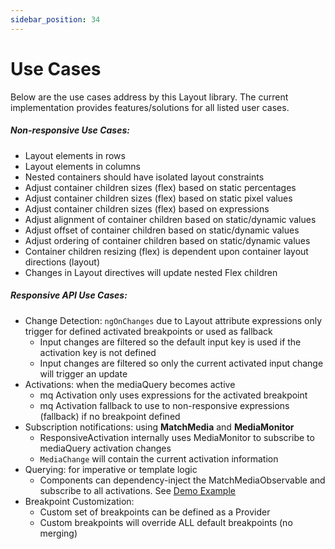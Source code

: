 ```yaml
---
sidebar_position: 34
---
```


# Use Cases

Below are the use cases address by this Layout library. The current implementation provides features/solutions for all
listed user cases.

##### Non-responsive Use Cases:

- Layout elements in rows
- Layout elements in columns
- Nested containers should have isolated layout constraints
- Adjust container children sizes (flex) based on static percentages
- Adjust container children sizes (flex) based on static pixel values
- Adjust container children sizes (flex) based on expressions
- Adjust alignment of container children based on static/dynamic values
- Adjust offset of container children based on static/dynamic values
- Adjust ordering of container children based on static/dynamic values
- Container children resizing (flex) is dependent upon container layout directions (layout)
- Changes in Layout directives will update nested Flex children

##### Responsive API Use Cases:

- Change Detection: `ngOnChanges` due to Layout attribute expressions only trigger for defined activated breakpoints
  or used as fallback
  - Input changes are filtered so the default input key is used if the activation key is not defined
  - Input changes are filtered so only the current activated input change will trigger an update
- Activations: when the mediaQuery becomes active
  - mq Activation only uses expressions for the activated breakpoint
  - mq Activation fallback to use to non-responsive expressions (fallback) if no breakpoint defined
- Subscription notifications: using **MatchMedia** and **MediaMonitor**
  - ResponsiveActivation internally uses MediaMonitor to subscribe to mediaQuery activation changes
  - `MediaChange` will contain the current activation information
- Querying: for imperative or template logic
  - Components can dependency-inject the MatchMediaObservable and subscribe to all activations. See [Demo Example][demo]
- Breakpoint Customization:
  - Custom set of breakpoints can be defined as a Provider
  - Custom breakpoints will override ALL default breakpoints (no merging)

[demo]: https://github.com/ngbracket/ngx-layout/blob/main/src/apps/demo-app/src/app/responsive/responsive-flex-order/responsive-flex-order.component.ts#L59
